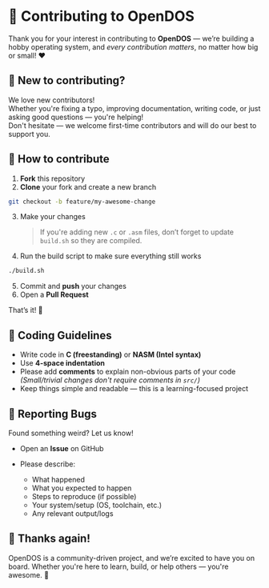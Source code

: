 # 🤝 Contributing to OpenDOS

Thank you for your interest in contributing to **OpenDOS** — we’re building a hobby operating system, and *every contribution matters*, no matter how big or small! ❤️

## 👋 New to contributing?

We love new contributors!  
Whether you're fixing a typo, improving documentation, writing code, or just asking good questions — you're helping!  
Don't hesitate — we welcome first-time contributors and will do our best to support you.

## 🚀 How to contribute

1. **Fork** this repository
2. **Clone** your fork and create a new branch  
```bash
git checkout -b feature/my-awesome-change
```
3. Make your changes
   > If you're adding new `.c` or `.asm` files, don’t forget to update `build.sh` so they are compiled.
4. Run the build script to make sure everything still works
```bash
./build.sh
```
5. Commit and **push** your changes
6. Open a **Pull Request**

That’s it! 🎉

## 🧠 Coding Guidelines

* Write code in **C (freestanding)** or **NASM (Intel syntax)**
* Use **4-space indentation**
* Please add **comments** to explain non-obvious parts of your code
  *(Small/trivial changes don't require comments in `src/`)*
* Keep things simple and readable — this is a learning-focused project

## 🐞 Reporting Bugs

Found something weird? Let us know!

* Open an **Issue** on GitHub
* Please describe:

  * What happened
  * What you expected to happen
  * Steps to reproduce (if possible)
  * Your system/setup (OS, toolchain, etc.)
  * Any relevant output/logs

## 🙏 Thanks again!

OpenDOS is a community-driven project, and we’re excited to have you on board.
Whether you're here to learn, build, or help others — you're awesome. 🌟
